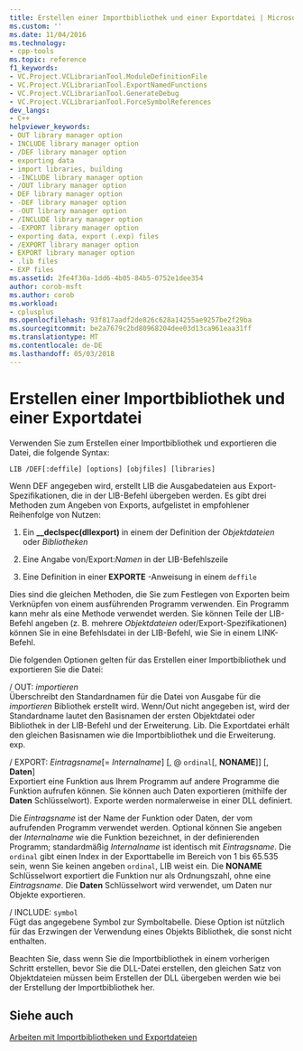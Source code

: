 ```yaml
---
title: Erstellen einer Importbibliothek und einer Exportdatei | Microsoft Docs
ms.custom: ''
ms.date: 11/04/2016
ms.technology:
- cpp-tools
ms.topic: reference
f1_keywords:
- VC.Project.VCLibrarianTool.ModuleDefinitionFile
- VC.Project.VCLibrarianTool.ExportNamedFunctions
- VC.Project.VCLibrarianTool.GenerateDebug
- VC.Project.VCLibrarianTool.ForceSymbolReferences
dev_langs:
- C++
helpviewer_keywords:
- OUT library manager option
- INCLUDE library manager option
- /DEF library manager option
- exporting data
- import libraries, building
- -INCLUDE library manager option
- /OUT library manager option
- DEF library manager option
- -DEF library manager option
- -OUT library manager option
- /INCLUDE library manager option
- -EXPORT library manager option
- exporting data, export (.exp) files
- /EXPORT library manager option
- EXPORT library manager option
- .lib files
- EXP files
ms.assetid: 2fe4f30a-1dd6-4b05-84b5-0752e1dee354
author: corob-msft
ms.author: corob
ms.workload:
- cplusplus
ms.openlocfilehash: 93f817aadf2de826c628a14255ae9257be2f29ba
ms.sourcegitcommit: be2a7679c2bd80968204dee03d13ca961eaa31ff
ms.translationtype: MT
ms.contentlocale: de-DE
ms.lasthandoff: 05/03/2018
---
```

# <a name="building-an-import-library-and-export-file"></a>Erstellen einer Importbibliothek und einer Exportdatei
Verwenden Sie zum Erstellen einer Importbibliothek und exportieren die Datei, die folgende Syntax:  
  
```  
LIB /DEF[:deffile] [options] [objfiles] [libraries]  
```  
  
 Wenn DEF angegeben wird, erstellt LIB die Ausgabedateien aus Export-Spezifikationen, die in der LIB-Befehl übergeben werden. Es gibt drei Methoden zum Angeben von Exports, aufgelistet in empfohlener Reihenfolge von Nutzen:  
  
1.  Ein **__declspec(dllexport)** in einem der Definition der *Objektdateien* oder *Bibliotheken*  
  
2.  Eine Angabe von/Export:*Namen* in der LIB-Befehlszeile  
  
3.  Eine Definition in einer **EXPORTE** -Anweisung in einem `deffile`  
  
 Dies sind die gleichen Methoden, die Sie zum Festlegen von Exporten beim Verknüpfen von einem ausführenden Programm verwenden. Ein Programm kann mehr als eine Methode verwendet werden. Sie können Teile der LIB-Befehl angeben (z. B. mehrere *Objektdateien* oder/Export-Spezifikationen) können Sie in eine Befehlsdatei in der LIB-Befehl, wie Sie in einem LINK-Befehl.  
  
 Die folgenden Optionen gelten für das Erstellen einer Importbibliothek und exportieren Sie die Datei:  
  
 / OUT: *importieren*  
 Überschreibt den Standardnamen für die Datei von Ausgabe für die *importieren* Bibliothek erstellt wird. Wenn/Out nicht angegeben ist, wird der Standardname lautet den Basisnamen der ersten Objektdatei oder Bibliothek in der LIB-Befehl und der Erweiterung. Lib. Die Exportdatei erhält den gleichen Basisnamen wie die Importbibliothek und die Erweiterung. exp.  
  
 / EXPORT: *Eintragsname*[= *Internalname*] [, @ `ordinal`[, **NONAME**]] [, **Daten**]  
 Exportiert eine Funktion aus Ihrem Programm auf andere Programme die Funktion aufrufen können. Sie können auch Daten exportieren (mithilfe der **Daten** Schlüsselwort). Exporte werden normalerweise in einer DLL definiert.  
  
 Die *Eintragsname* ist der Name der Funktion oder Daten, der vom aufrufenden Programm verwendet werden. Optional können Sie angeben der *Internalname* wie die Funktion bezeichnet, in der definierenden Programm; standardmäßig *Internalname* ist identisch mit *Eintragsname*. Die `ordinal` gibt einen Index in der Exporttabelle im Bereich von 1 bis 65.535 sein, wenn Sie keinen angeben `ordinal`, LIB weist ein. Die **NONAME** Schlüsselwort exportiert die Funktion nur als Ordnungszahl, ohne eine *Eintragsname*. Die **Daten** Schlüsselwort wird verwendet, um Daten nur Objekte exportieren.  
  
 / INCLUDE: `symbol`  
 Fügt das angegebene Symbol zur Symboltabelle. Diese Option ist nützlich für das Erzwingen der Verwendung eines Objekts Bibliothek, die sonst nicht enthalten.  
  
 Beachten Sie, dass wenn Sie die Importbibliothek in einem vorherigen Schritt erstellen, bevor Sie die DLL-Datei erstellen, den gleichen Satz von Objektdateien müssen beim Erstellen der DLL übergeben werden wie bei der Erstellung der Importbibliothek her.  
  
## <a name="see-also"></a>Siehe auch  
 [Arbeiten mit Importbibliotheken und Exportdateien](../../build/reference/working-with-import-libraries-and-export-files.md)